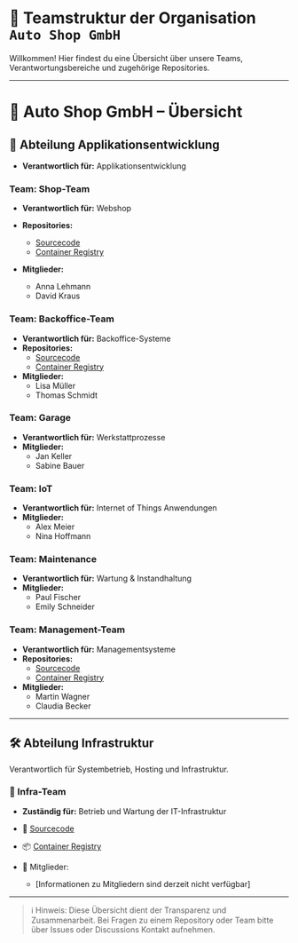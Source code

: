 # 👥 Teamstruktur der Organisation `Auto Shop GmbH`

Willkommen! Hier findest du eine Übersicht über unsere Teams, Verantwortungsbereiche und zugehörige Repositories.

---

# 🏢 Auto Shop GmbH – Übersicht

## 🔷 Abteilung Applikationsentwicklung

- **Verantwortlich für:** Applikationsentwicklung

### Team: Shop-Team

- **Verantwortlich für:** Webshop

- **Repositories:**
  - [Sourcecode](https://github.com/marcel-cli-org/shop)
  - [Container Registry](https://gitlab.com/ch-mc-b/autoshop-ms/app/shop/container_registry)
  
- **Mitglieder:**
  - Anna Lehmann
  - David Kraus

### Team: Backoffice-Team

- **Verantwortlich für:** Backoffice-Systeme
- **Repositories:**
  - [Sourcecode](https://github.com/marcel-cli-org/backoffice)
  - [Container Registry](https://gitlab.com/ch-mc-b/autoshop-ms/app/backoffice/container_registry)
- **Mitglieder:**
  - Lisa Müller
  - Thomas Schmidt

### Team: Garage

- **Verantwortlich für:** Werkstattprozesse
- **Mitglieder:**
  - Jan Keller
  - Sabine Bauer

### Team: IoT

- **Verantwortlich für:** Internet of Things Anwendungen
- **Mitglieder:**
  - Alex Meier
  - Nina Hoffmann

### Team: Maintenance

- **Verantwortlich für:** Wartung & Instandhaltung
- **Mitglieder:**
  - Paul Fischer
  - Emily Schneider

### Team: Management-Team

- **Verantwortlich für:** Managementsysteme
- **Repositories:**
  - [Sourcecode](https://github.com/marcel-cli-org/management)
  - [Container Registry](https://gitlab.com/ch-mc-b/autoshop-ms/app/management/container_registry)
- **Mitglieder:**
  - Martin Wagner
  - Claudia Becker

---

## 🛠 Abteilung Infrastruktur

Verantwortlich für Systembetrieb, Hosting und Infrastruktur.

### 🔧 Infra-Team

* **Zuständig für:** Betrieb und Wartung der IT-Infrastruktur
* 🔗 [Sourcecode](https://gitlab.com/ch-mc-b/autoshop-ms/infra)
* 📦 [Container Registry](https://gitlab.com/ch-mc-b/autoshop-ms/infra/container_registry)
* 👥 Mitglieder:

  * \[Informationen zu Mitgliedern sind derzeit nicht verfügbar]

---

> ℹ️ Hinweis: Diese Übersicht dient der Transparenz und Zusammenarbeit. Bei Fragen zu einem Repository oder Team bitte über Issues oder Discussions Kontakt aufnehmen.

